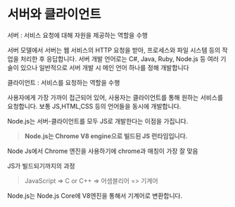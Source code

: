 # 서버와 클라이언트

서버 : 서비스 요청에 대해 자원을 제공하는 역할을 수행

서버 모델에서 서버는 웹 서비스의 HTTP 요청을 받아, 프로세스와 파일 시스템 등의 작업을 처리한 후 응답합니다. 서버 개발 언어로는 C#, Java, Ruby, Node.js 등 여러 기술이 있으나 일반적으로 서버 개발 시 메인 언어 하나를 정해 개발합니다



클라이언트 : 서비스를 요청하는 역할을 수행

사용자에게 가장 가까이 접근되어 있어, 사용자는 클라이언트를 통해 원하는 서비스를 요청합니다. 보통 JS,HTML,CSS 등의 언어들을 동시에 개발합니다.



Node.js는 서버-클라이언트를 모두 JS로 개발한다는 이점을 가집니다.



>  **Node.js는 Chrome V8 engine으로 빌드된 JS 런타임입니다.**



Node Js에서 Chrome 엔진을 사용하기에 chrome과 매칭이 가장 잘 맞음



JS가 빌드되기까지의 과정

> JavaScript => C or C++ => 어셈블리어 => 기계어



Node.js는 Node.js Core에 V8엔진을 통해서 기계어로 변환합니다.


